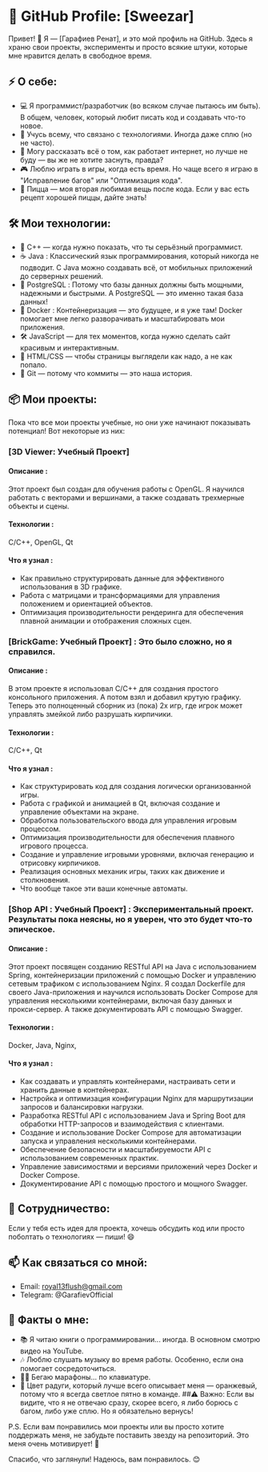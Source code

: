 # 🚀 GitHub Profile: [Sweezar]
Привет! 👋 Я — [Гарафиев Ренат], и это мой профиль на GitHub.
Здесь я храню свои проекты, эксперименты и просто всякие штуки, которые мне нравится делать в свободное время.

## ⚡ О себе:
  - 💻 Я программист/разработчик (во всяком случае пытаюсь им быть). В общем, человек, который любит писать код и создавать что-то новое.
  - 🌱 Учусь всему, что связано с технологиями. Иногда даже сплю (но не часто).
  - 💬 Могу рассказать всё о том, как работает интернет, но лучше не буду — вы же не хотите заснуть, правда?
  - 🎮 Люблю играть в игры, когда есть время. Но чаще всего я играю в "Исправление багов" или "Оптимизация кода".
  - 🍕 Пицца — моя вторая любимая вещь после кода. Если у вас есть рецепт хорошей пиццы, дайте знать!
## 🛠️ Мои технологии:
  - 🔧 C++ — когда нужно показать, что ты серьёзный программист.
  - ☕ Java : Классический язык программирования, который никогда не подводит. С Java можно создавать всё, от мобильных приложений до серверных решений.
  - 🐘 PostgreSQL : Потому что базы данных должны быть мощными, надежными и быстрыми. А PostgreSQL — это именно такая база данных!
  - 🐳 Docker : Контейнеризация — это будущее, и я уже там! Docker помогает мне легко разворачивать и масштабировать мои приложения.
  - 🛠 JavaScript — для тех моментов, когда нужно сделать сайт красивым и интерактивным.
  - 🎨 HTML/CSS — чтобы страницы выглядели как надо, а не как попало.
  - 🤖 Git — потому что коммиты — это наша история.
## 📦 Мои проекты:
Пока что все мои проекты учебные, но они уже начинают показывать потенциал! Вот некоторые из них:
### [3D Viewer: Учебный Проект]
#### Описание : 
Этот проект был создан для обучения работы с OpenGL. Я научился работать с векторами и вершинами, а также создавать трехмерные объекты и сцены.
#### Технологии : 
С/С++, OpenGL, Qt
#### Что я узнал :  
  - Как правильно структурировать данные для эффективного использования в 3D графике.
  - Работа с матрицами и трансформациями для управления положением и ориентацией объектов.
  - Оптимизация производительности рендеринга для обеспечения плавной анимации и отображения сложных сцен.
### [BrickGame: Учебный Проект] : Это было сложно, но я справился.
#### Описание : 
В этом проекте я использовал C/C++ для создания простого консольного приложения. А потом взял и добавил крутую графику. Теперь это полноценный сборник из (пока) 2х игр, где игрок может управлять змейкой либо разрушать кирпичики.
#### Технологии :
C/C++, Qt
#### Что я узнал :
  - Как структурировать код для создания логически организованной игры.
  - Работа с графикой и анимацией в Qt, включая создание и управление объектами на экране.
  - Обработка пользовательского ввода для управления игровым процессом.
  - Оптимизация производительности для обеспечения плавного игрового процесса.
  - Создание и управление игровыми уровнями, включая генерацию и отрисовку кирпичиков.
  - Реализация основных механик игры, таких как движение и столкновения.
  - Что вообще такое эти ваши конечные автоматы.
### [Shop API : Учебный Проект] : Экспериментальный проект. Результаты пока неясны, но я уверен, что это будет что-то эпическое.
#### Описание :
Этот проект посвящен созданию RESTful API на Java с использованием Spring, контейнеризации приложений с помощью Docker и управлению сетевым трафиком с использованием Nginx. Я создал Dockerfile для своего Java-приложения и научился использовать Docker Compose для управления несколькими контейнерами, включая базу данных и прокси-сервер. А также документировать API с помощью Swagger.
#### Технологии :
Docker, Java, Nginx, 
#### Что я узнал :
  - Как создавать и управлять контейнерами, настраивать сети и хранить данные в контейнерах.
  - Настройка и оптимизация конфигурации Nginx для маршрутизации запросов и балансировки нагрузки.
  - Разработка RESTful API с использованием Java и Spring Boot для обработки HTTP-запросов и взаимодействия с клиентами.
  - Создание и использование Docker Compose для автоматизации запуска и управления несколькими контейнерами.
  - Обеспечение безопасности и масштабируемости API с использованием современных практик.
  - Управление зависимостями и версиями приложений через Docker и Docker Compose.
  - Документирование API с помощью простого и мощного Swagger.

## 🤝 Сотрудничество:
Если у тебя есть идея для проекта, хочешь обсудить код или просто поболтать о технологиях — пиши! 😄

## 📫 Как связаться со мной:
  - Email: royal13flush@gmail.com
  - Telegram: @GarafievOfficial
## 🎉 Факты о мне:
  - 📚 Я читаю книги о программировании... иногда. В основном смотрю видео на YouTube.
  - 🎶 Люблю слушать музыку во время работы. Особенно, если она помогает сосредоточиться.
  - 🏃‍♂️ Бегаю марафоны... по клавиатуре.
  - 🌈 Цвет радуги, который лучше всего описывает меня — оранжевый, потому что я всегда светлое пятно в команде.
##⚠️ Важно:
Если вы видите, что я не отвечаю сразу, скорее всего, я либо борюсь с багом, либо уже сплю. Но я обязательно вернусь!

P.S. Если вам понравились мои проекты или вы просто хотите поддержать меня, не забудьте поставить звезду на репозиторий. Это меня очень мотивирует! 🌟

Спасибо, что заглянули! Надеюсь, вам понравилось. 😊
